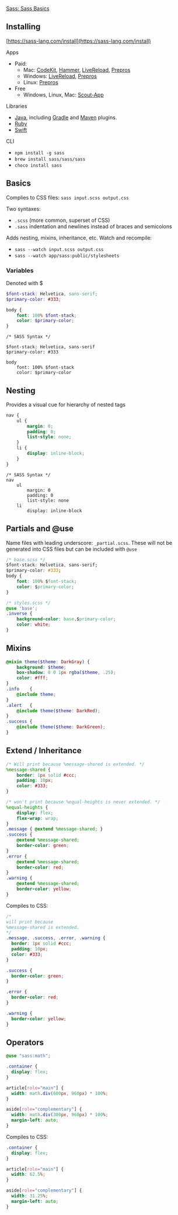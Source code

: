 
[Sass: Sass Basics](https://sass-lang.com/guide)

## Installing
[https://sass-lang.com/install](https://sass-lang.com/install)

Apps
- Paid:
	- Mac: [CodeKit](https://codekitapp.com/), [Hammer](http://hammerformac.com/), [LiveReload](http://livereload.com/), [Prepros](https://prepros.io/) 
	- Windows: [LiveReload](http://livereload.com/), [Prepros](https://prepros.io/)
	- Linux: [Prepros](https://prepros.io/)
- Free
	- Windows, Linux, Mac: [Scout-App](http://scout-app.io/)

Libraries
- [Java](https://mvnrepository.com/artifact/de.larsgrefer.sass), including [Gradle](https://docs.freefair.io/gradle-plugins/current/reference/#_embedded_sass) and [Maven](https://github.com/HebiRobotics/sass-cli-maven-plugin) plugins.
- [Ruby](https://github.com/ntkme/sass-embedded-host-ruby#readme)
- [Swift](https://github.com/johnfairh/swift-sass#readme)

CLI
- `npm install -g sass`
- `brew install sass/sass/sass`
- `choco install sass`

## Basics

Complies to CSS files: `sass input.scss output.css`

Two syntaxes:
- `.scss` (more common, superset of CSS)
- `.sass` indentation and newlines instead of braces and semicolons

Adds nesting, mixins, inheritance, etc.
Watch and recompile:
- `sass --watch input.scss output.css`
- `sass --watch app/sass:public/stylesheets`

### Variables
Denoted with $
```SCSS
$font-stack: Helvetica, sans-serif;
$primary-color: #333;

body {
	font: 100% $font-stack;
	color: $primary-color;
}
```
```
/* SASS Syntax */

$font-stack: Helvetica, sans-serif
$primary-color: #333

body 
	font: 100% $font-stack 
	color: $primary-color
```

## Nesting
Provides a visual cue for hierarchy of nested tags
```SCSS
nav {
	ul {
		margin: 0;
		padding: 0;
		list-style: none;
	}
	li { 
		display: inline-block;
	}
}
```

```
/* SASS Syntax */
nav
	ul
		margin: 0
		padding: 0
		list-style: none
	li 
		display: inline-block
```

## Partials and @use

Name files with leading underscore: `_partial.scss`. 
These will not be generated into CSS files but can be included with `@use`

```CSS
/* base.scss */
$font-stack: Helvetica, sans-serif;
$primary-color: #333;
body {
	font: 100% $font-stack;
	color: $primary-color;
}

/* styles.scss */
@use 'base';
.inverse { 
	background-color: base.$primary-color;
	color: white;
}
```

## Mixins
```SCSS
@mixin theme($theme: DarkGray) { 
	background: $theme; 
	box-shadow: 0 0 1px rgba($theme, .25);
	color: #fff;
} 
.info    { 
	@include theme;
} 
.alert   {
	@include theme($theme: DarkRed);
}
.success {
	@include theme($theme: DarkGreen);
}

```


## Extend / Inheritance
```SCSS
/* Will print because %message-shared is extended. */
%message-shared {
	border: 1px solid #ccc;
	padding: 10px;
	color: #333;
} 

/* won't print because %equal-heights is never extended. */
%equal-heights {
	display: flex;
	flex-wrap: wrap;
}
.message { @extend %message-shared; }
.success { 
	@extend %message-shared;
	border-color: green;
} 
.error {
	@extend %message-shared;
	border-color: red;
}
.warning {
	@extend %message-shared;
	border-color: yellow;
}
```

Compiles to CSS:
```CSS
/* 
will print because
%message-shared is extended.
*/
.message, .success, .error, .warning {
  border: 1px solid #ccc;
  padding: 10px;
  color: #333;
}

.success {
  border-color: green;
}

.error {
  border-color: red;
}

.warning {
  border-color: yellow;
}
```

## Operators
```SCSS
@use "sass:math";

.container {
  display: flex;
}

article[role="main"] {
  width: math.div(600px, 960px) * 100%;
}

aside[role="complementary"] {
  width: math.div(300px, 960px) * 100%;
  margin-left: auto;
}
```
Compiles to CSS:
```CSS
.container {
  display: flex;
}

article[role="main"] {
  width: 62.5%;
}

aside[role="complementary"] {
  width: 31.25%;
  margin-left: auto;
}
```

